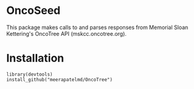 # OncoSeed 

This package makes calls to and parses responses from Memorial Sloan Kettering's OncoTree API (mskcc.oncotree.org).   


# Installation  

```  
library(devtools)  
install_github("meerapatelmd/OncoTree")  
```  

